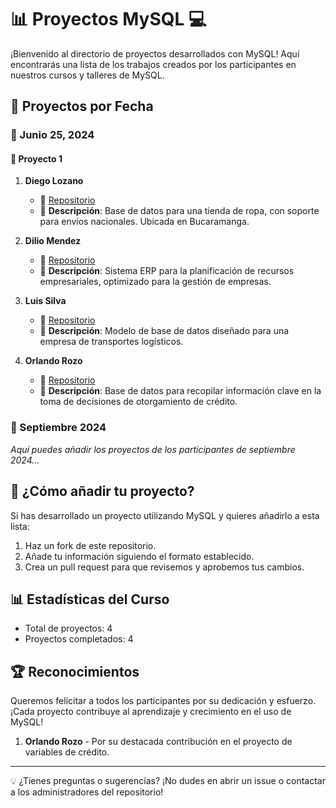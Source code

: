 # 📊 Proyectos MySQL 💻

¡Bienvenido al directorio de proyectos desarrollados con MySQL! Aquí encontrarás una lista de los trabajos creados por los participantes en nuestros cursos y talleres de MySQL.

## 📅 Proyectos por Fecha

### 📆 Junio 25, 2024

#### 🚀 Proyecto 1 

1. **Diego Lozano**
   - 🔗 [Repositorio](https://github.com/diegolozadev/BD_ENTELEQUIA_STORE)
   - 📝 **Descripción**: Base de datos para una tienda de ropa, con soporte para envíos nacionales. Ubicada en Bucaramanga.

2. **Dilio Mendez**
   - 🔗 [Repositorio](https://github.com/JoseMendezA/ERP_Open_Source)
   - 📝 **Descripción**: Sistema ERP para la planificación de recursos empresariales, optimizado para la gestión de empresas.

3. **Luis Silva**
   - 🔗 [Repositorio](https://github.com/edduarddo15/transportesLogisticos)
   - 📝 **Descripción**: Modelo de base de datos diseñado para una empresa de transportes logísticos.

4. **Orlando Rozo**
   - 🔗 [Repositorio](https://github.com/ROGO2108/BD_VARIABLES_CREDITO)
   - 📝 **Descripción**: Base de datos para recopilar información clave en la toma de decisiones de otorgamiento de crédito.

### 📆 Septiembre 2024

*Aquí puedes añadir los proyectos de los participantes de septiembre 2024...*

## 🌟 ¿Cómo añadir tu proyecto?

Si has desarrollado un proyecto utilizando MySQL y quieres añadirlo a esta lista:

1. Haz un fork de este repositorio.
2. Añade tu información siguiendo el formato establecido.
3. Crea un pull request para que revisemos y aprobemos tus cambios.

## 📊 Estadísticas del Curso

- Total de proyectos: 4
- Proyectos completados: 4

## 🏆 Reconocimientos

Queremos felicitar a todos los participantes por su dedicación y esfuerzo. ¡Cada proyecto contribuye al aprendizaje y crecimiento en el uso de MySQL!

1. **Orlando Rozo** - Por su destacada contribución en el proyecto de variables de crédito.

---

💡 ¿Tienes preguntas o sugerencias? ¡No dudes en abrir un issue o contactar a los administradores del repositorio!

